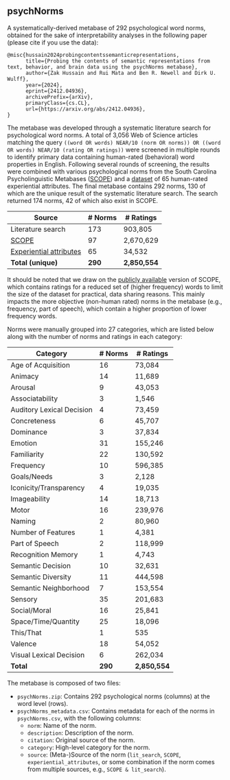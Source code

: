 ## psychNorms

A systematically-derived metabase of 292 psychological word norms, obtained for the sake of interpretability analyses in the following paper (please cite if you use the data):

```
@misc{hussain2024probingcontentssemanticrepresentations,
      title={Probing the contents of semantic representations from text, behavior, and brain data using the psychNorms metabase}, 
      author={Zak Hussain and Rui Mata and Ben R. Newell and Dirk U. Wulff},
      year={2024},
      eprint={2412.04936},
      archivePrefix={arXiv},
      primaryClass={cs.CL},
      url={https://arxiv.org/abs/2412.04936}, 
}
```

The metabase was developed through a systematic literature search for psychological word norms. 
A total of 3,056 Web of Science articles matching the query `((word OR words) NEAR/10 (norm OR norms)) OR ((word OR words) NEAR/10 (rating OR ratings))` were screened 
in multiple rounds to identify primary data containing human-rated (behavioral) word properties in English.
Following several rounds of screening, the results were combined with various psychological norms from the 
South Carolina Psycholinguistic Metabases ([SCOPE](https://www.sc.edu/study/colleges_schools/artsandsciences/psychology/research_clinical_facilities/scope/)) and 
a [dataset](https://doi.org/10.1080/02643294.2016.1147426) of 65 human-rated experiential attributes. The final metabase contains 292 norms, 130 of which 
are the unique result of the systematic literature search. The search returned 174 norms, 42 of which also exist in SCOPE.   

| Source                  | # Norms | # Ratings     |
|-------------------------|---------|---------------|
| Literature search       | 173     | 903,805       |
| [SCOPE](https://sc.edu/study/colleges_schools/artsandsciences/psychology/research_clinical_facilities/scope/)                   | 97      | 2,670,629     |
| [Experiential attributes](https://doi.org/10.1080/02643294.2016.1147426) | 65      | 34,532        |
| **Total (unique)**      | **290** | **2,850,554** |

It should be noted that we draw on the [publicly available](https://www.sc.edu/study/colleges_schools/artsandsciences/psychology/research_clinical_facilities/scope/search.php) version of SCOPE, 
which contains ratings for a reduced set of (higher frequency) words to limit the size of the dataset for practical, data sharing reasons. This mainly impacts
the more objective (non-human rated) norms in the metabase (e.g., frequency, part of speech), which contain a higher proportion of lower frequency words.

Norms were manually grouped into 27 categories, which are listed below along with the number of norms and ratings in each category:

| Category                  | # Norms | # Ratings     |
|---------------------------|---------|---------------|
| Age of Acquisition        | 16      | 73,084        |
| Animacy                   | 14      | 11,689        |
| Arousal                   | 9       | 43,053        |
| Associatability           | 3       | 1,546         |
| Auditory Lexical Decision | 4       | 73,459        |
| Concreteness              | 6       | 45,707        |
| Dominance                 | 3       | 37,834        |
| Emotion                   | 31      | 155,246       |
| Familiarity               | 22      | 130,592       |
| Frequency                 | 10      | 596,385       |
| Goals/Needs               | 3       | 2,128         |
| Iconicity/Transparency    | 4       | 19,035        |
| Imageability              | 14      | 18,713        |
| Motor                     | 16      | 239,976       |
| Naming                    | 2       | 80,960        |
| Number of Features        | 1       | 4,381         |
| Part of Speech            | 2       | 118,999       |
| Recognition Memory        | 1       | 4,743         |
| Semantic Decision         | 10      | 32,631        |
| Semantic Diversity        | 11      | 444,598       |
| Semantic Neighborhood     | 7       | 153,554       |
| Sensory                   | 35      | 201,683       |
| Social/Moral              | 16      | 25,841        |
| Space/Time/Quantity       | 25      | 18,096        |
| This/That                 | 1       | 535           |
| Valence                   | 18      | 54,052        |
| Visual Lexical Decision   | 6       | 262,034       |
| **Total**                 | **290** | **2,850,554** |


The metabase is composed of two files:
- `psychNorms.zip`: Contains 292 psychological norms (columns) at the word level (rows).
- `psychNorms_metadata.csv`: Contains metadata for each of the norms in `psychNorms.csv`, with the following columns:
  - `norm`: Name of the norm.
  - `description`: Description of the norm.
  - `citation`: Original source of the norm.
  - `category`: High-level category for the norm.
  - `source`: (Meta-)Source of the norm (`lit_search`, `SCOPE`, `experiential_attributes`, or some combination if the norm comes from multiple sources, e.g., `SCOPE & lit_search`).



